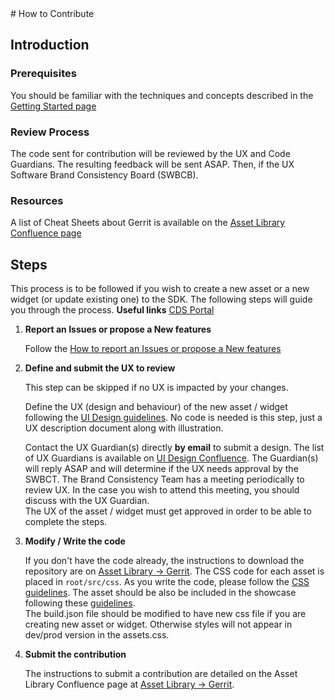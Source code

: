 <head>
    <title>How to Contribute - Overview</title>
</head>
# How to Contribute

## Introduction

### Prerequisites

You should be familiar with the techniques and concepts described in the
            [Getting Started page](../gettingStarted.html)

### Review Process

The code sent for contribution will be reviewed by the UX and Code Guardians.
The resulting feedback will be sent ASAP. Then, if the UX
Software Brand Consistency Board (SWBCB).

### Resources

A list of Cheat Sheets about Gerrit is available on the
[Asset Library Confluence page](https://confluence-oss.lmera.ericsson.se/display/AL/Cheat+Sheet)

## Steps

This process is to be followed if you wish to create a new asset or a new widget (or update existing one)
to the SDK. The following steps will guide you through the process.
**Useful links**
[CDS Portal](http://pdu-oss-tools.lmera.ericsson.se/cds/)

1.  **Report an Issues or propose a New features**

    Follow the [How to report an Issues or propose a New features](../report/index.html)

2.  **Define and submit the UX to review**

    This step can be skipped if no UX is impacted by your changes.

    Define the UX (design and behaviour) of the new asset / widget following the [UI Design guidelines](../../../uidesign/latest/index.html).
    No code is needed is this step, just a UX description document along with illustration.

    Contact the UX Guardian(s) directly **by email** to submit a design.
    The list of UX Guardians is available on [UI Design Confluence](http://confluence-oss.lmera.ericsson.se/display/UI/Guardians).
    The Guardian(s) will reply ASAP and will determine if the UX needs approval by
    the SWBCT. The Brand Consistency Team has a meeting periodically to review UX. In the case you wish
    to attend this meeting, you should discuss with the UX Guardian.  
    The UX of the asset / widget must get approved in order to be able to complete the steps.

3.  **Modify / Write the code**

    If you don't have the code already, the instructions to download the repository are on [Asset Library -> Gerrit](http://confluence-oss.lmera.ericsson.se/display/AL/Gerrit).
    The CSS code for each asset is placed in `root/src/css`.
    As you write the code, please follow the [CSS guidelines](/../../uisdk/latest/guidelines/css.html).
    The asset should be also be included in the showcase following these [guidelines](contributeAddToShowcase.html).  
    The build.json file should be modified to have new css file if you are creating new asset or widget.
    Otherwise styles will not appear in dev/prod version in the assets.css.

4.  **Submit the contribution**

    The instructions to submit a contribution are detailed on the Asset Library Confluence page at [Asset Library -> Gerrit](http://confluence-oss.lmera.ericsson.se/display/AL/Gerrit).